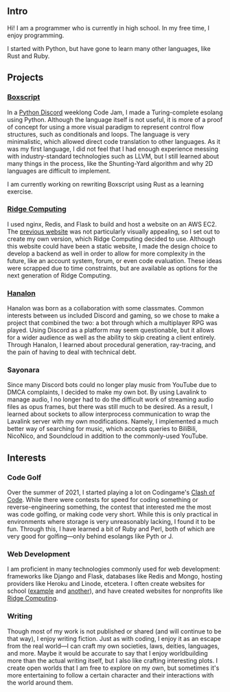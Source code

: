 ## Intro

Hi! I am a programmer who is currently in high school. In my free time, I enjoy programming.

I started with Python, but have gone to learn many other languages, like Rust and Ruby.

## Projects

### [Boxscript](https://github.com/eniraa/boxscript-py)

In a [Python Discord](https://discord.gg/python) weeklong Code Jam, I made a Turing-complete esolang using Python. Although the language itself is not useful, it is more of a proof of concept for using a more visual paradigm to represent control flow structures, such as conditionals and loops. The language is very minimalistic, which allowed direct code translation to other languages. As it was my first language, I did not feel that I had enough experience messing with industry-standard technologies such as LLVM, but I still learned about many things in the process, like the Shunting-Yard algorithm and why 2D languages are difficult to implement.

I am currently working on rewriting Boxscript using Rust as a learning exercise.

### [Ridge Computing](https://ridgecomputing.org)

I used nginx, Redis, and Flask to build and host a website on an AWS EC2. The [previous website](https://ridgecomputing.wordpress.com/) was not particularly visually appealing, so I set out to create my own version, which Ridge Computing decided to use. Although this website could have been a static website, I made the design choice to develop a backend as well in order to allow for more complexity in the future, like an account system, forum, or even code evaluation. These ideas were scrapped due to time constraints, but are available as options for the next generation of Ridge Computing.

### [Hanalon](https://github.com/sakura-no-hana/hanalon-bot)

Hanalon was born as a collaboration with some classmates. Common interests between us included Discord and gaming, so we chose to make a project that combined the two: a bot through which a multiplayer RPG was played. Using Discord as a platform may seem questionable, but it allows for a wider audience as well as the ability to skip creating a client entirely. Through Hanalon, I learned about procedural generation, ray-tracing, and the pain of having to deal with technical debt.

### Sayonara

Since many Discord bots could no longer play music from YouTube due to DMCA complaints, I decided to make my own bot. By using Lavalink to manage audio, I no longer had to do the difficult work of streaming audio files as opus frames, but there was still much to be desired. As a result, I learned about sockets to allow interprocess communication to wrap the Lavalink server with my own modifications. Namely, I implemented a much better way of searching for music, which accepts queries to BiliBili, NicoNico, and Soundcloud in addition to the commonly-used YouTube.

## Interests

### Code Golf

Over the summer of 2021, I started playing a lot on Codingame's [Clash of Code](https://www.codingame.com/multiplayer/clashofcode). While there were contests for speed for coding something or reverse-engineering something, the contest that interested me the most was code golfing, or making code very short. While this is only practical in environments where storage is very unreasonably lacking, I found it to be fun. Through this, I have learned a bit of Ruby and Perl, both of which are very good for golfing—only behind esolangs like Pyth or J.

### Web Development

I am proficient in many technologies commonly used for web development: frameworks like Django and Flask, databases like Redis and Mongo, hosting providers like Heroku and Linode, etcetera. I often create websites for school ([example](https://eniraa.github.io/chem-site/site.html) and [another](https://eniraa.github.io/ap-physics-site/)), and have created websites for nonprofits like [Ridge Computing](https://ridgecomputing.org).

### Writing

Though most of my work is not published or shared (and will continue to be that way), I enjoy writing fiction. Just as with coding, I enjoy it as an escape from the real world—I can craft my own societies, laws, deities, languages, and more. Maybe it would be accurate to say that I enjoy worldbuilding more than the actual writing itself, but I also like crafting interesting plots. I create open worlds that I am free to explore on my own, but sometimes it's more entertaining to follow a certain character and their interactions with the world around them.
